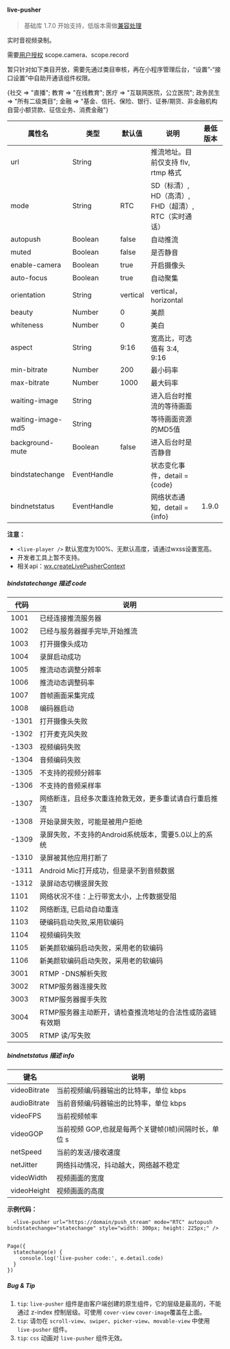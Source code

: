 <!-- https://developers.weixin.qq.com/miniprogram/dev/component/live-pusher.html -->

#### live-pusher

> 基础库 1.7.0 开始支持，低版本需做[兼容处理](https://developers.weixin.qq.com/miniprogram/dev/framework/compatibility.html)

实时音视频录制。

需要[用户授权](https://developers.weixin.qq.com/miniprogram/dev/api/authorize-index.html) scope.camera、scope.record

暂只针对如下类目开放，需要先通过类目审核，再在小程序管理后台，“设置”-“接口设置”中自助开通该组件权限。

{社交 => "直播"; 教育 => "在线教育"; 医疗 => "互联网医院，公立医院"; 政务民生 => "所有二级类目"; 金融 =\> "基金、信托、保险、银行、证券/期货、非金融机构自营小额贷款、征信业务、消费金融"}

  属性名              |  类型          |  默认值     |  说明                                 | 最低版本 
----------------------|----------------|-------------|---------------------------------------|----------
  url                 |  String        |             |  推流地址。目前仅支持 flv, rtmp 格式  |          
  mode                |  String        |  RTC        |SD（标清）, HD（高清）, FHD（超清）, RTC（实时通话）|          
  autopush            |  Boolean       |  false      |  自动推流                             |          
  muted               |  Boolean       |  false      |  是否静音                             |          
  enable-camera       |  Boolean       |  true       |  开启摄像头                           |          
  auto-focus          |  Boolean       |  true       |  自动聚集                             |          
  orientation         |  String        |  vertical   |  vertical，horizontal                 |          
  beauty              |  Number        |  0          |  美颜                                 |          
  whiteness           |  Number        |  0          |  美白                                 |          
  aspect              |  String        |  9:16       |  宽高比，可选值有 3:4, 9:16           |          
  min-bitrate         |  Number        |  200        |  最小码率                             |          
  max-bitrate         |  Number        |  1000       |  最大码率                             |          
  waiting-image       |  String        |             |  进入后台时推流的等待画面             |          
  waiting-image-md5   |  String        |             |  等待画面资源的MD5值                  |          
  background-mute     |  Boolean       |  false      |  进入后台时是否静音                   |          
  bindstatechange     |  EventHandle   |             |  状态变化事件，detail = {code}        |          
  bindnetstatus       |  EventHandle   |             |  网络状态通知，detail = {info}        |  1.9.0   

**注意：**

*   `<live-player />` 默认宽度为100%、无默认高度，请通过wxss设置宽高。
*   开发者工具上暂不支持。
*   相关api：[wx.createLivePusherContext](https://developers.weixin.qq.com/miniprogram/dev/api/api-live-pusher.html)

##### bindstatechange __描述__ code

  代码    |  说明                              
----------|------------------------------------
  1001    |  已经连接推流服务器                
  1002    |  已经与服务器握手完毕,开始推流     
  1003    |  打开摄像头成功                    
  1004    |  录屏启动成功                      
  1005    |  推流动态调整分辨率                
  1006    |  推流动态调整码率                  
  1007    |  首帧画面采集完成                  
  1008    |  编码器启动                        
  -1301   |  打开摄像头失败                    
  -1302   |  打开麦克风失败                    
  -1303   |  视频编码失败                      
  -1304   |  音频编码失败                      
  -1305   |  不支持的视频分辨率                
  -1306   |  不支持的音频采样率                
  -1307   |网络断连，且经多次重连抢救无效，更多重试请自行重启推流
  -1308   |  开始录屏失败，可能是被用户拒绝    
  -1309   |录屏失败，不支持的Android系统版本，需要5.0以上的系统
  -1310   |  录屏被其他应用打断了              
  -1311   |Android Mic打开成功，但是录不到音频数据
  -1312   |  录屏动态切横竖屏失败              
  1101    |网络状况不佳：上行带宽太小，上传数据受阻
  1102    |  网络断连, 已启动自动重连          
  1103    |  硬编码启动失败,采用软编码         
  1104    |  视频编码失败                      
  1105    |新美颜软编码启动失败，采用老的软编码
  1106    |新美颜软编码启动失败，采用老的软编码
  3001    |  RTMP -DNS解析失败                 
  3002    |  RTMP服务器连接失败                
  3003    |  RTMP服务器握手失败                
  3004    |RTMP服务器主动断开，请检查推流地址的合法性或防盗链有效期
  3005    |  RTMP 读/写失败                    

##### bindnetstatus __描述__ info

  键名           |  说明                              
-----------------|------------------------------------
  videoBitrate   |当前视频编/码器输出的比特率，单位 kbps
  audioBitrate   |当前音频编/码器输出的比特率，单位 kbps
  videoFPS       |  当前视频帧率                      
  videoGOP       |当前视频 GOP,也就是每两个关键帧(I帧)间隔时长，单位 s
  netSpeed       |  当前的发送/接收速度               
  netJitter      |网络抖动情况，抖动越大，网络越不稳定
  videoWidth     |  视频画面的宽度                    
  videoHeight    |  视频画面的高度                    

**示例代码：**

      <live-pusher url="https://domain/push_stream" mode="RTC" autopush bindstatechange="statechange" style="width: 300px; height: 225px;" />
    

    Page({
      statechange(e) {
        console.log('live-pusher code:', e.detail.code)
      }
    })
    

##### Bug & Tip

1.  `tip`: `live-pusher` 组件是由客户端创建的原生组件，它的层级是最高的，不能通过 z-index 控制层级。可使用 `cover-view` `cover-image`覆盖在上面。
2.  `tip`: 请勿在 `scroll-view`、`swiper`、`picker-view`、`movable-view` 中使用 `live-pusher` 组件。
3.  `tip`: `css` 动画对 `live-pusher` 组件无效。
